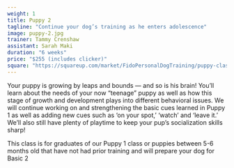 ```yaml
---
weight: 1
title: Puppy 2
tagline: "Continue your dog’s training as he enters adolescence"
image: puppy-2.jpg
trainer: Tammy Crenshaw
assistant: Sarah Maki
duration: "6 weeks"
price: "$255 (includes clicker)"
square: "https://squareup.com/market/FidoPersonalDogTraining/puppy-class-web"
---
```

Your puppy is growing by leaps and bounds — and so is his brain! You’ll learn about 
the needs of your now “teenage” puppy as well as how this stage of growth and 
development plays into different behavioral issues. We will continue working on 
and strengthening the basic cues learned in Puppy 1 as well as adding new cues 
such as ‘on your spot,’ ‘watch’ and ‘leave it.’ We’ll also still have plenty of 
playtime to keep your pup’s socialization skills sharp!

This class is for graduates of our Puppy 1 class or puppies between 5-6 months old that have not had prior training and will 
prepare your dog for Basic 2
